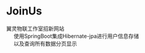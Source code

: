 # JoinUs
翼灵物联工作室招新网站\
&nbsp;&nbsp;&nbsp;&nbsp;&nbsp;使用SpringBoot集成Hibernate-jpa进行用户信息存储\
&nbsp;&nbsp;&nbsp;&nbsp;&nbsp;以及查询所有数据分页显示
